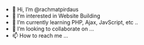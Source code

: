 - 👋 Hi, I’m @rachmatpirdaus
- 👀 I’m interested in Website Building
- 🌱 I’m currently learning PHP, Ajax, JavScript, etc ..
- 💞️ I’m looking to collaborate on ...
- 📫 How to reach me ...

<!---
rachmatpirdaus/rachmatpirdaus is a ✨ special ✨ repository because its `README.md` (this file) appears on your GitHub profile.
You can click the Preview link to take a look at your changes.
--->
